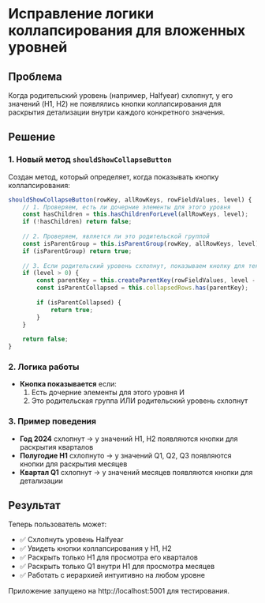 # Исправление логики коллапсирования для вложенных уровней

## Проблема
Когда родительский уровень (например, Halfyear) схлопнут, у его значений (H1, H2) не появлялись кнопки коллапсирования для раскрытия детализации внутри каждого конкретного значения.

## Решение

### 1. Новый метод `shouldShowCollapseButton`
Создан метод, который определяет, когда показывать кнопку коллапсирования:

```javascript
shouldShowCollapseButton(rowKey, allRowKeys, rowFieldValues, level) {
    // 1. Проверяем, есть ли дочерние элементы для этого уровня
    const hasChildren = this.hasChildrenForLevel(allRowKeys, level);
    if (!hasChildren) return false;
    
    // 2. Проверяем, является ли это родительской группой
    const isParentGroup = this.isParentGroup(rowKey, allRowKeys, level);
    if (isParentGroup) return true;
    
    // 3. Если родительский уровень схлопнут, показываем кнопку для текущего уровня
    if (level > 0) {
        const parentKey = this.createParentKey(rowFieldValues, level - 1);
        const isParentCollapsed = this.collapsedRows.has(parentKey);
        
        if (isParentCollapsed) {
            return true;
        }
    }
    
    return false;
}
```

### 2. Логика работы
- **Кнопка показывается** если:
  1. Есть дочерние элементы для этого уровня И
  2. Это родительская группа ИЛИ родительский уровень схлопнут

### 3. Пример поведения
- **Год 2024** схлопнут → у значений H1, H2 появляются кнопки для раскрытия кварталов
- **Полугодие H1** схлопнуто → у значений Q1, Q2, Q3 появляются кнопки для раскрытия месяцев
- **Квартал Q1** схлопнут → у значений месяцев появляются кнопки для детализации

## Результат
Теперь пользователь может:
- ✅ Схлопнуть уровень Halfyear
- ✅ Увидеть кнопки коллапсирования у H1, H2
- ✅ Раскрыть только H1 для просмотра его кварталов
- ✅ Раскрыть только Q1 внутри H1 для просмотра месяцев
- ✅ Работать с иерархией интуитивно на любом уровне

Приложение запущено на http://localhost:5001 для тестирования.
